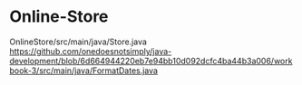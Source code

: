 # Online-Store
OnlineStore/src/main/java/Store.java
https://github.com/onedoesnotsimply/java-development/blob/6d664944220eb7e94bb10d092dcfc4ba44b3a006/workbook-3/src/main/java/FormatDates.java
